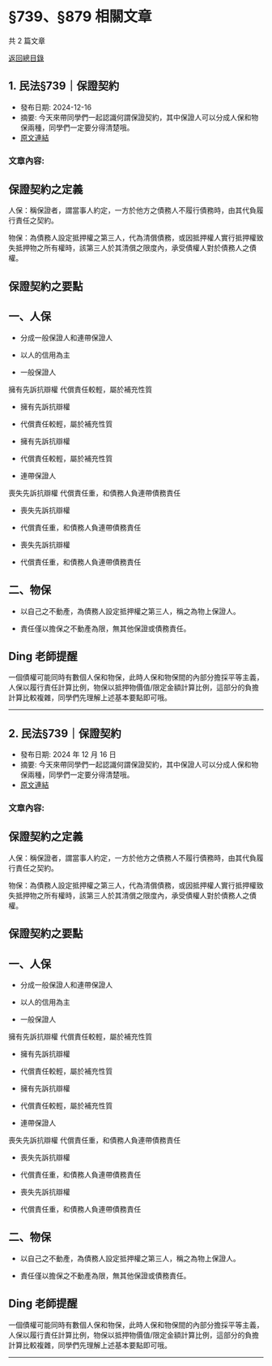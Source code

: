# §739、§879 相關文章

共 2 篇文章

[返回總目錄](00_總目錄.md)

## 1. 民法§739｜保證契約

- 發布日期: 2024-12-16
- 摘要: 今天來帶同學們一起認識何謂保證契約，其中保證人可以分成人保和物保兩種，同學們一定要分得清楚哦。
- [原文連結](https://www.jasper-realestate.com/%e6%b0%91%e6%b3%95739_%e4%bf%9d_%e8%ad%89%e5%a5%91%e7%b4%84/)

### 文章內容:

## 保證契約之定義

人保：稱保證者，謂當事人約定，一方於他方之債務人不履行債務時，由其代負履行責任之契約。

物保：為債務人設定抵押權之第三人，代為清償債務，或因抵押權人實行抵押權致失抵押物之所有權時，該第三人於其清償之限度內，承受債權人對於債務人之債權。

## 保證契約之要點

## 一、人保

- 分成一般保證人和連帶保證人

- 以人的信用為主

- 一般保證人

擁有先訴抗辯權
代償責任較輕，屬於補充性質
- 擁有先訴抗辯權
- 代償責任較輕，屬於補充性質

- 擁有先訴抗辯權
- 代償責任較輕，屬於補充性質

- 連帶保證人

喪失先訴抗辯權
代償責任重，和債務人負連帶債務責任
- 喪失先訴抗辯權
- 代償責任重，和債務人負連帶債務責任

- 喪失先訴抗辯權
- 代償責任重，和債務人負連帶債務責任

## 二、物保

- 以自己之不動產，為債務人設定抵押權之第三人，稱之為物上保證人。

- 責任僅以擔保之不動產為限，無其他保證或債務責任。

## Ding 老師提醒

一個債權可能同時有數個人保和物保，此時人保和物保間的內部分擔採平等主義，人保以履行責任計算比例，物保以抵押物價值/限定金額計算比例，這部分的負擔計算比較複雜，同學們先理解上述基本要點即可哦。

---

## 2. 民法§739｜保證契約

- 發布日期: 2024 年 12 月 16 日
- 摘要: 今天來帶同學們一起認識何謂保證契約，其中保證人可以分成人保和物保兩種，同學們一定要分得清楚哦。
- [原文連結](https://www.jasper-realestate.com/%e6%b0%91%e6%b3%95739_%e4%bf%9d_%e8%ad%89%e5%a5%91%e7%b4%84/)

### 文章內容:

## 保證契約之定義

人保：稱保證者，謂當事人約定，一方於他方之債務人不履行債務時，由其代負履行責任之契約。

物保：為債務人設定抵押權之第三人，代為清償債務，或因抵押權人實行抵押權致失抵押物之所有權時，該第三人於其清償之限度內，承受債權人對於債務人之債權。

## 保證契約之要點

## 一、人保

- 分成一般保證人和連帶保證人

- 以人的信用為主

- 一般保證人

擁有先訴抗辯權
代償責任較輕，屬於補充性質
- 擁有先訴抗辯權
- 代償責任較輕，屬於補充性質

- 擁有先訴抗辯權
- 代償責任較輕，屬於補充性質

- 連帶保證人

喪失先訴抗辯權
代償責任重，和債務人負連帶債務責任
- 喪失先訴抗辯權
- 代償責任重，和債務人負連帶債務責任

- 喪失先訴抗辯權
- 代償責任重，和債務人負連帶債務責任

## 二、物保

- 以自己之不動產，為債務人設定抵押權之第三人，稱之為物上保證人。

- 責任僅以擔保之不動產為限，無其他保證或債務責任。

## Ding 老師提醒

一個債權可能同時有數個人保和物保，此時人保和物保間的內部分擔採平等主義，人保以履行責任計算比例，物保以抵押物價值/限定金額計算比例，這部分的負擔計算比較複雜，同學們先理解上述基本要點即可哦。

---

